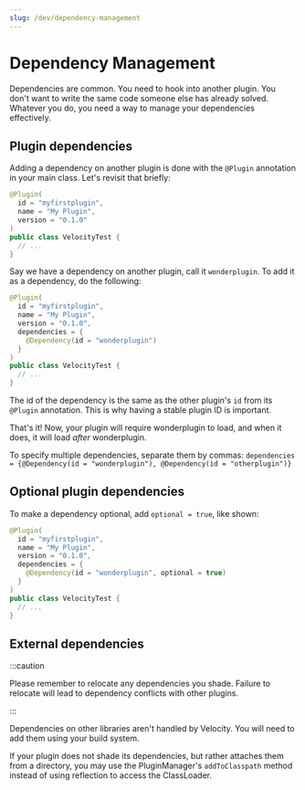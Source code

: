 ```yaml
---
slug: /dev/dependency-management
---
```


# Dependency Management

Dependencies are common. You need to hook into another plugin. You don't want to write the same code
someone else has already solved. Whatever you do, you need a way to manage your dependencies
effectively.

## Plugin dependencies

Adding a dependency on another plugin is done with the `@Plugin` annotation in your main class.
Let's revisit that briefly:

```java
@Plugin(
  id = "myfirstplugin",
  name = "My Plugin",
  version = "0.1.0"
)
public class VelocityTest {
  // ...
}
```

Say we have a dependency on another plugin, call it `wonderplugin`. To add it as a dependency, do
the following:

```java
@Plugin(
  id = "myfirstplugin",
  name = "My Plugin",
  version = "0.1.0",
  dependencies = {
    @Dependency(id = "wonderplugin")
  }
)
public class VelocityTest {
  // ...
}
```

The id of the dependency is the same as the other plugin's `id` from its `@Plugin` annotation. This
is why having a stable plugin ID is important.

That's it! Now, your plugin will require wonderplugin to load, and when it does, it will load
_after_ wonderplugin.

To specify multiple dependencies, separate them by commas:
`dependencies = {@Dependency(id = "wonderplugin"), @Dependency(id = "otherplugin")}`

## Optional plugin dependencies

To make a dependency optional, add `optional = true`, like shown:

```java
@Plugin(
  id = "myfirstplugin",
  name = "My Plugin",
  version = "0.1.0",
  dependencies = {
    @Dependency(id = "wonderplugin", optional = true)
  }
)
public class VelocityTest {
  // ...
}
```

## External dependencies

:::caution

Please remember to relocate any dependencies you shade. Failure to relocate will lead to dependency
conflicts with other plugins.

:::

Dependencies on other libraries aren't handled by Velocity. You will need to add them using your
build system.

If your plugin does not shade its dependencies, but rather attaches them from a directory, you may
use the PluginManager's `addToClasspath` method instead of using reflection to access the
ClassLoader.
